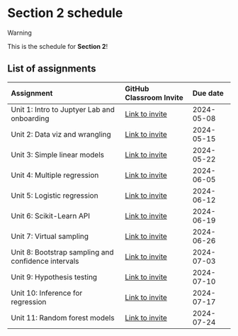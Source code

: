 # Section 2 schedule

> [!WARNING]  
> This is the schedule for **Section 2**!

## List of assignments

| **Assignment** | **GitHub Classroom Invite** | **Due date** |
|:--- |:--- |:--- |
| Unit 1: Intro to Juptyer Lab and onboarding | [Link to invite](https://classroom.github.com/a/hLlIiCt6) | 2024-05-08 |
| Unit 2: Data viz and wrangling | [Link to invite](https://classroom.github.com/a/-t5d_grM) | 2024-05-15 |
| Unit 3: Simple linear models | [Link to invite](https://classroom.github.com/a/k4UFP_wu) | 2024-05-22 |
| Unit 4: Multiple regression | [Link to invite](https://classroom.github.com/a/Rrhi6_Sg)| 2024-06-05 |
| Unit 5: Logistic regression | [Link to invite](https://classroom.github.com/a/6mM9yhKn)| 2024-06-12 |
| Unit 6: Scikit-Learn API | [Link to invite](https://classroom.github.com/a/-CvdF4bC) | 2024-06-19 |
| Unit 7: Virtual sampling | [Link to invite](https://classroom.github.com/a/8NpfRWKf) | 2024-06-26 |
| Unit 8: Bootstrap sampling and confidence intervals  | [Link to invite](https://classroom.github.com/a/ivU5pGof) | 2024-07-03 |
| Unit 9: Hypothesis testing | [Link to invite](https://classroom.github.com/a/w_EYfEWs) | 2024-07-10 |
| Unit 10: Inference for regression | [Link to invite](https://classroom.github.com/a/USTSGfib) | 2024-07-17 | 
| Unit 11: Random forest models | [Link to invite](https://classroom.github.com/a/XAmq1kLZ) | 2024-07-24 |

